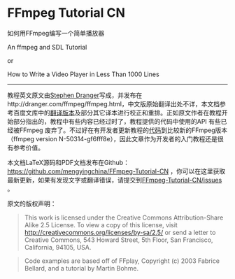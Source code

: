 FFmpeg Tutorial CN
===========

如何用FFmpeg编写一个简单播放器

An ffmpeg and SDL Tutorial

or

How to Write a Video Player in Less Than 1000 Lines

----------

教程英文原文由[Stephen Dranger](dranger@gmail.com)写成，并发布在http://dranger.com/ffmpeg/ffmpeg.html，中文版原始翻译出处不详，本文档参考百度文库中的[翻译版本](http://wenku.baidu.com/view/2a30ffef0975f46527d3e1ac.html)及部分其它译本进行校正和重排。正如原文作者在教程开始部分指出的，教程中有些内容已经过时了，教程提供的代码中使用的API 有些已经被FFmpeg 废弃了。不过好在有开发者更新教程的[代码](https://github.com/chelyaev/ffmpeg-tutorial)到比较新的FFmpeg版本（ffmpeg version N-50314-gf6fff8e），因此文章作为开发者的入门教程还是很有参考价值。

本文档LaTeX源码和PDF文档发布在Github：https://github.com/mengyingchina/FFmpeg-Tutorial-CN ，你可以在这里获取最新更新，如果有发现文字或翻译错误，请提交到[FFmpeg-Tutorial-CN/issues](https://github.com/mengyingchina/FFmpeg-Tutorial-CN/issues) 。


原文的版权声明：

> This work is licensed under the Creative Commons Attribution-Share Alike 2.5 License. To view a copy of this license, visit http://creativecommons.org/licenses/by-sa/2.5/ or send a letter to Creative Commons, 543 Howard Street, 5th Floor, San Francisco, California, 94105, USA.

> Code examples are based off of FFplay, Copyright (c) 2003 Fabrice Bellard, and a tutorial by Martin Bohme.
